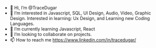 - 👋 Hi, I’m @TraceDugar
- 👀 I’m interested in Javascript, SQL, UI Design, Audio, Video, Graphic Design. Interested in learning: Ux Design, and Learning new Coding Languages.
- 🌱 I’m currently learning Javascript, React
- 💞️ I’m looking to collaborate on projects.
- 📫 How to reach me https://www.linkedin.com/in/tracedugar/

<!---
TraceDugar/TraceDugar is a ✨ special ✨ repository because its `README.md` (this file) appears on your GitHub profile.
You can click the Preview link to take a look at your changes.
--->
